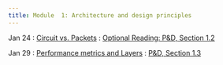 ```yaml
---
title: Module  1: Architecture and design principles
---
```


Jan 24
: [Circuit vs. Packets](https://canvas.cornell.edu/files/9812971/download?download_frd=1)
  : [Optional Reading: P&D, Section 1.2	]()


Jan 29
: [Performance metrics and Layers]()
  : [P&D, Section 1.3]()


